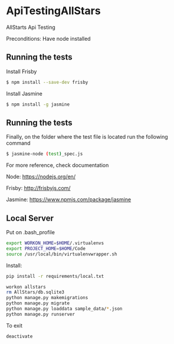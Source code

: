 # ApiTestingAllStars

AllStarts Api Testing

Preconditions: Have node installed

## Running the tests

Install Frisby
```bash
$ npm install --save-dev frisby
```

Install Jasmine

```bash
$ npm install -g jasmine
```

## Running the tests

Finally, on the folder where the test file is located run the following command

```bash
$ jasmine-node (test)_spec.js
```

For more reference, check documentation

Node:
https://nodejs.org/en/

Frisby:
http://frisbyjs.com/

Jasmine:
https://www.npmjs.com/package/jasmine


## Local Server

Put on .bash_profile
```bash
export WORKON_HOME=$HOME/.virtualenvs
export PROJECT_HOME=$HOME/Code
source /usr/local/bin/virtualenvwrapper.sh
```

Install:
```bash
pip install -r requirements/local.txt
```

```bash
workon allstars
rm AllStars/db.sqlite3
python manage.py makemigrations
python manage.py migrate
python manage.py loaddata sample_data/*.json
python manage.py runserver
```

To exit

```bash
deactivate
```
